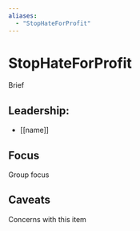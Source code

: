 ```yaml
---
aliases:
  - "StopHateForProfit"
---
```

# StopHateForProfit

Brief

## Leadership:

- [[name]]

## Focus

Group focus

## Caveats 

Concerns with this item